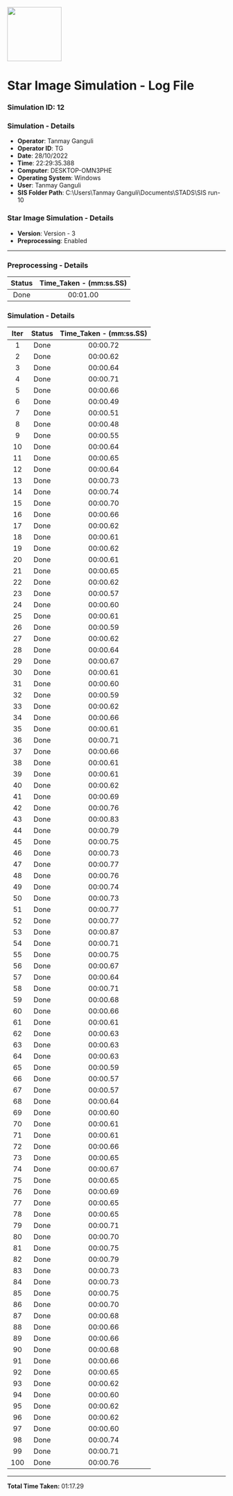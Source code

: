 [<img src="https://www.aero.iitb.ac.in/satlab/images/IITBSSP2019.png" width="125"/>](image.png)

# Star Image Simulation - Log File

### Simulation ID: 12

### Simulation - Details
* **Operator**: Tanmay Ganguli
* **Operator ID**: TG
* **Date**: 28/10/2022
* **Time**: 22:29:35.388
* **Computer**: DESKTOP-OMN3PHE
* **Operating System**: Windows
* **User**: Tanmay Ganguli
* **SIS Folder Path**: C:\Users\Tanmay Ganguli\Documents\STADS\SIS run-10

### Star Image Simulation - Details
* **Version**: Version - 3
* **Preprocessing**: Enabled

---

### Preprocessing - Details

|Status|Time_Taken - (mm:ss.SS)
|:---:|:---:|
|Done|00:01.00|

### Simulation - Details

|Iter|Status|Time_Taken - (mm:ss.SS)|
|:---:|:---:|:---:|
|1|Done|00:00.72|
|2|Done|00:00.62|
|3|Done|00:00.64|
|4|Done|00:00.71|
|5|Done|00:00.66|
|6|Done|00:00.49|
|7|Done|00:00.51|
|8|Done|00:00.48|
|9|Done|00:00.55|
|10|Done|00:00.64|
|11|Done|00:00.65|
|12|Done|00:00.64|
|13|Done|00:00.73|
|14|Done|00:00.74|
|15|Done|00:00.70|
|16|Done|00:00.66|
|17|Done|00:00.62|
|18|Done|00:00.61|
|19|Done|00:00.62|
|20|Done|00:00.61|
|21|Done|00:00.65|
|22|Done|00:00.62|
|23|Done|00:00.57|
|24|Done|00:00.60|
|25|Done|00:00.61|
|26|Done|00:00.59|
|27|Done|00:00.62|
|28|Done|00:00.64|
|29|Done|00:00.67|
|30|Done|00:00.61|
|31|Done|00:00.60|
|32|Done|00:00.59|
|33|Done|00:00.62|
|34|Done|00:00.66|
|35|Done|00:00.61|
|36|Done|00:00.71|
|37|Done|00:00.66|
|38|Done|00:00.61|
|39|Done|00:00.61|
|40|Done|00:00.62|
|41|Done|00:00.69|
|42|Done|00:00.76|
|43|Done|00:00.83|
|44|Done|00:00.79|
|45|Done|00:00.75|
|46|Done|00:00.73|
|47|Done|00:00.77|
|48|Done|00:00.76|
|49|Done|00:00.74|
|50|Done|00:00.73|
|51|Done|00:00.77|
|52|Done|00:00.77|
|53|Done|00:00.87|
|54|Done|00:00.71|
|55|Done|00:00.75|
|56|Done|00:00.67|
|57|Done|00:00.64|
|58|Done|00:00.71|
|59|Done|00:00.68|
|60|Done|00:00.66|
|61|Done|00:00.61|
|62|Done|00:00.63|
|63|Done|00:00.63|
|64|Done|00:00.63|
|65|Done|00:00.59|
|66|Done|00:00.57|
|67|Done|00:00.57|
|68|Done|00:00.64|
|69|Done|00:00.60|
|70|Done|00:00.61|
|71|Done|00:00.61|
|72|Done|00:00.66|
|73|Done|00:00.65|
|74|Done|00:00.67|
|75|Done|00:00.65|
|76|Done|00:00.69|
|77|Done|00:00.65|
|78|Done|00:00.65|
|79|Done|00:00.71|
|80|Done|00:00.70|
|81|Done|00:00.75|
|82|Done|00:00.79|
|83|Done|00:00.73|
|84|Done|00:00.73|
|85|Done|00:00.75|
|86|Done|00:00.70|
|87|Done|00:00.68|
|88|Done|00:00.66|
|89|Done|00:00.66|
|90|Done|00:00.68|
|91|Done|00:00.66|
|92|Done|00:00.65|
|93|Done|00:00.62|
|94|Done|00:00.60|
|95|Done|00:00.62|
|96|Done|00:00.62|
|97|Done|00:00.60|
|98|Done|00:00.74|
|99|Done|00:00.71|
|100|Done|00:00.76|

---

**Total Time Taken:** 01:17.29
